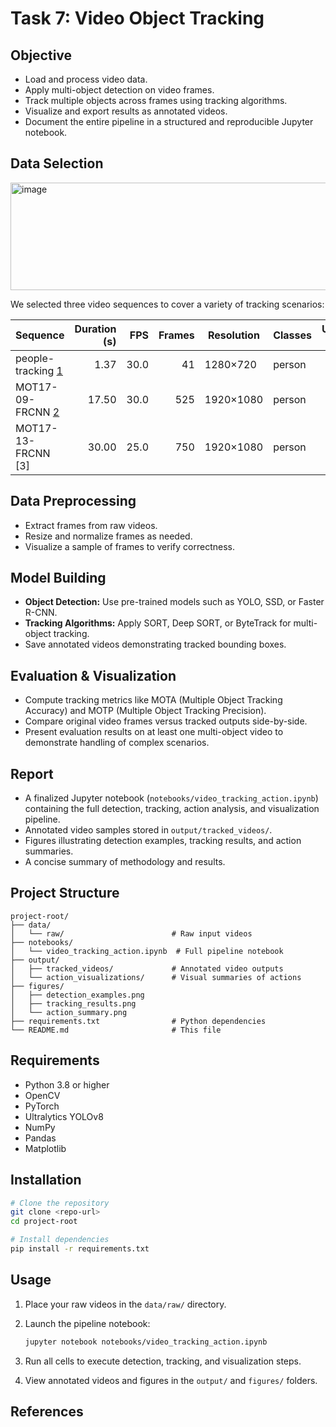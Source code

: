 # Task 7: Video Object Tracking

## Objective

* Load and process video data.
* Apply multi-object detection on video frames.
* Track multiple objects across frames using tracking algorithms.
* Visualize and export results as annotated videos.
* Document the entire pipeline in a structured and reproducible Jupyter notebook.

## Data Selection
<img width="1007" height="172" alt="image" src="https://github.com/user-attachments/assets/6740f4e0-8a2b-486b-ac92-6588a9a55c1e" />


We selected three video sequences to cover a variety of tracking scenarios:

| Sequence              | Duration (s) | FPS  | Frames | Resolution  | Classes | Unique IDs |
|-----------------------|-------------:|-----:|-------:|-------------|---------|-----------:|
| people-tracking [1]   |         1.37 | 30.0 |     41 | 1280×720    | person  |         45 |
| MOT17-09-FRCNN  [2]   |        17.50 | 30.0 |    525 | 1920×1080   | person  |         64 |
| MOT17-13-FRCNN  [3]   |        30.00 | 25.0 |    750 | 1920×1080   | person  |        188 |

## Data Preprocessing

* Extract frames from raw videos.
* Resize and normalize frames as needed.
* Visualize a sample of frames to verify correctness.

## Model Building

* **Object Detection:** Use pre-trained models such as YOLO, SSD, or Faster R-CNN.
* **Tracking Algorithms:** Apply SORT, Deep SORT, or ByteTrack for multi-object tracking.
* Save annotated videos demonstrating tracked bounding boxes.

## Evaluation & Visualization

* Compute tracking metrics like MOTA (Multiple Object Tracking Accuracy) and MOTP (Multiple Object Tracking Precision).
* Compare original video frames versus tracked outputs side-by-side.
* Present evaluation results on at least one multi-object video to demonstrate handling of complex scenarios.

## Report

* A finalized Jupyter notebook (`notebooks/video_tracking_action.ipynb`) containing the full detection, tracking, action analysis, and visualization pipeline.
* Annotated video samples stored in `output/tracked_videos/`.
* Figures illustrating detection examples, tracking results, and action summaries.
* A concise summary of methodology and results.

## Project Structure

```
project-root/
├── data/
│   └── raw/                        # Raw input videos
├── notebooks/
│   └── video_tracking_action.ipynb  # Full pipeline notebook
├── output/
│   ├── tracked_videos/             # Annotated video outputs
│   └── action_visualizations/      # Visual summaries of actions
├── figures/
│   ├── detection_examples.png
│   ├── tracking_results.png
│   └── action_summary.png
├── requirements.txt                # Python dependencies
└── README.md                       # This file
```

## Requirements

* Python 3.8 or higher
* OpenCV
* PyTorch
* Ultralytics YOLOv8
* NumPy
* Pandas
* Matplotlib

## Installation

```bash
# Clone the repository
git clone <repo-url>
cd project-root

# Install dependencies
pip install -r requirements.txt
```

## Usage

1. Place your raw videos in the `data/raw/` directory.
2. Launch the pipeline notebook:

   ```bash
   jupyter notebook notebooks/video_tracking_action.ipynb
   ```
3. Run all cells to execute detection, tracking, and visualization steps.
4. View annotated videos and figures in the `output/` and `figures/` folders.


## References 
[1]: https://www.kaggle.com/datasets/trainingdatapro/people-tracking
[2]: https://motchallenge.net/vis/MOT17-09-FRCNN
[2]: https://motchallenge.net/vis/MOT17-13-FRCNN
